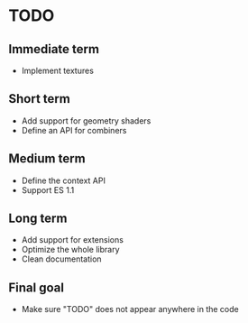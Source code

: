 # TODO

## Immediate term

- Implement textures

## Short term

- Add support for geometry shaders
- Define an API for combiners

## Medium term

- Define the context API
- Support ES 1.1

## Long term

- Add support for extensions
- Optimize the whole library
- Clean documentation

## Final goal

- Make sure "TODO" does not appear anywhere in the code